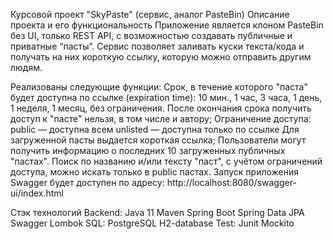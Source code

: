 Курсовой проект "SkyPaste" (сервис, аналог PasteBin)
Описание проекта и его функциональность
Приложение является клоном PasteBin без UI, только REST API, с возможностью создавать публичные и приватные “пасты”. Сервис позволяет заливать куски текста/кода и получать на них короткую ссылку, которую можно отправить другим людям.

Реализованы следующие функции:
Срок, в течение которого "паста" будет доступна по ссылке (expiration time): 10 мин., 1 час, 3 часа, 1 день, 1 неделя, 1 месяц, без ограничения. После окончания срока получить доступ к "пасте" нельзя, в том числе и автору;
Ограничение доступа: public — доступна всем unlisted — доступна только по ссылке Для загруженной пасты выдается короткая ссылка;
Пользователи могут получить информацию о последних 10 загруженных публичных "пастах".
Поиск по названию и/или тексту "паст", с учётом ограничений доступа, можно искать только в public пастах.
Запуск приложения
Swagger будет доступен по адресу: http://localhost:8080/swagger-ui/index.html

Стэк технологий
Backend:
Java 11
Maven
Spring Boot
Spring Data JPA
Swagger
Lombok
SQL:
PostgreSQL
H2-database
Test:
Junit
Mockito
